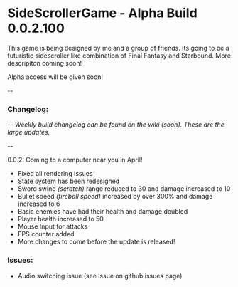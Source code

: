 # SideScrollerGame - Alpha Build 0.0.2.100

This game is being designed by me and a group of friends. Its going to be a futuristic sidescroller like combination of Final Fantasy and Starbound. More descripiton coming soon!

Alpha access will be given soon!

--

### Changelog: 

--
*Weekly build changelog can be found on the wiki (soon). These are the large updates.*

--

0.0.2: Coming to a computer near you in April!
- Fixed all rendering issues
- State system has been redesigned
- Sword swing *(scratch)* range reduced to 30 and damage increased to 10
- Bullet speed *(fireball speed)* increased by over 300% and damage increased to 6
- Basic enemies have had their health and damage doubled
- Player health increased to 50
- Mouse Input for attacks
- FPS counter added
- More changes to come before the update is released!

### Issues:
- Audio switching issue (see issue on github issues page)
